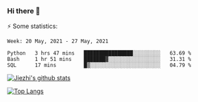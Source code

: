 ### Hi there 👋

⚡ Some statistics:

<!--START_SECTION:waka-->
```text
Week: 20 May, 2021 - 27 May, 2021

Python   3 hrs 47 mins   ████████████████░░░░░░░░░   63.69 % 
Bash     1 hr 51 mins    ███████▓░░░░░░░░░░░░░░░░░   31.31 % 
SQL      17 mins         █▒░░░░░░░░░░░░░░░░░░░░░░░   04.79 % 
```
<!--END_SECTION:waka-->

[![Jiezhi's github stats](https://github-readme-stats.vercel.app/api?username=Jiezhi&show_icons=true)](https://github.com/Jiezhi/github-readme-stats)

[![Top Langs](https://github-readme-stats.vercel.app/api/top-langs/?username=Jiezhi&hide=javascript,html)](https://github.com/Jiezhi/github-readme-stats)
<!--
**Jiezhi/Jiezhi** is a ✨ _special_ ✨ repository because its `README.md` (this file) appears on your GitHub profile.

Here are some ideas to get you started:

- 🔭 I’m currently working on ...
- 🌱 I’m currently learning ...
- 👯 I’m looking to collaborate on ...
- 🤔 I’m looking for help with ...
- 💬 Ask me about ...
- 📫 How to reach me: ...
- 😄 Pronouns: ...
- ⚡ Fun fact: ...
-->

